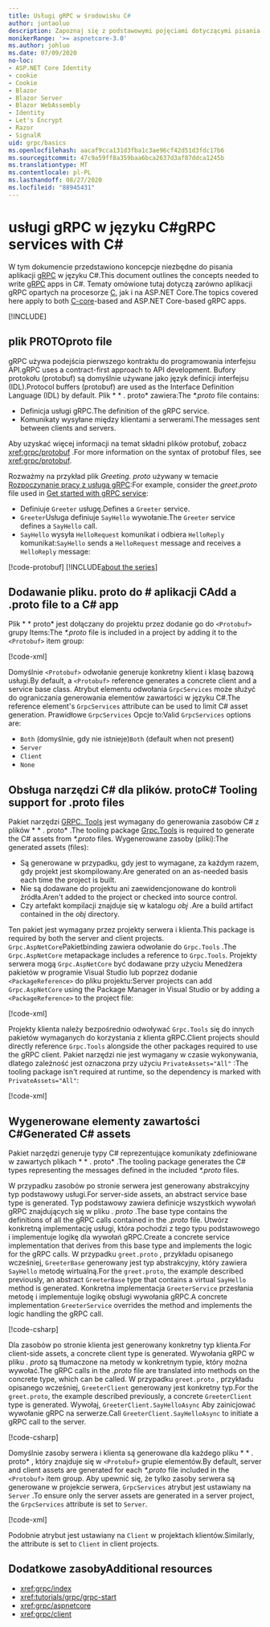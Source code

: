 ```yaml
---
title: Usługi gRPC w środowisku C#
author: juntaoluo
description: Zapoznaj się z podstawowymi pojęciami dotyczącymi pisania usług gRPC Services przy użyciu języka C#.
monikerRange: '>= aspnetcore-3.0'
ms.author: johluo
ms.date: 07/09/2020
no-loc:
- ASP.NET Core Identity
- cookie
- Cookie
- Blazor
- Blazor Server
- Blazor WebAssembly
- Identity
- Let's Encrypt
- Razor
- SignalR
uid: grpc/basics
ms.openlocfilehash: aacaf9cca131d3fba1c3ae96cf42d51d3fdc17b6
ms.sourcegitcommit: 47c9a59ff8a359baa6bca2637d3af87ddca1245b
ms.translationtype: MT
ms.contentlocale: pl-PL
ms.lasthandoff: 08/27/2020
ms.locfileid: "88945431"
---
```

# <a name="grpc-services-with-c"></a><span data-ttu-id="4e227-103">usługi gRPC w języku C\#</span><span class="sxs-lookup"><span data-stu-id="4e227-103">gRPC services with C\#</span></span>

<span data-ttu-id="4e227-104">W tym dokumencie przedstawiono koncepcje niezbędne do pisania aplikacji [gRPC](https://grpc.io/docs/guides/) w języku C#.</span><span class="sxs-lookup"><span data-stu-id="4e227-104">This document outlines the concepts needed to write [gRPC](https://grpc.io/docs/guides/) apps in C#.</span></span> <span data-ttu-id="4e227-105">Tematy omówione tutaj dotyczą zarówno aplikacji gRPC opartych na procesorze [C](https://grpc.io/blog/grpc-stacks), jak i na ASP.NET Core.</span><span class="sxs-lookup"><span data-stu-id="4e227-105">The topics covered here apply to both [C-core](https://grpc.io/blog/grpc-stacks)-based and ASP.NET Core-based gRPC apps.</span></span>

[!INCLUDE[](~/includes/gRPCazure.md)]

## <a name="proto-file"></a><span data-ttu-id="4e227-106">plik PROTO</span><span class="sxs-lookup"><span data-stu-id="4e227-106">proto file</span></span>

<span data-ttu-id="4e227-107">gRPC używa podejścia pierwszego kontraktu do programowania interfejsu API.</span><span class="sxs-lookup"><span data-stu-id="4e227-107">gRPC uses a contract-first approach to API development.</span></span> <span data-ttu-id="4e227-108">Bufory protokołu (protobuf) są domyślnie używane jako język definicji interfejsu (IDL).</span><span class="sxs-lookup"><span data-stu-id="4e227-108">Protocol buffers (protobuf) are used as the Interface Definition Language (IDL) by default.</span></span> <span data-ttu-id="4e227-109">Plik \* \* . proto\* zawiera:</span><span class="sxs-lookup"><span data-stu-id="4e227-109">The *\*.proto* file contains:</span></span>

* <span data-ttu-id="4e227-110">Definicja usługi gRPC.</span><span class="sxs-lookup"><span data-stu-id="4e227-110">The definition of the gRPC service.</span></span>
* <span data-ttu-id="4e227-111">Komunikaty wysyłane między klientami a serwerami.</span><span class="sxs-lookup"><span data-stu-id="4e227-111">The messages sent between clients and servers.</span></span>

<span data-ttu-id="4e227-112">Aby uzyskać więcej informacji na temat składni plików protobuf, zobacz <xref:grpc/protobuf> .</span><span class="sxs-lookup"><span data-stu-id="4e227-112">For more information on the syntax of protobuf files, see <xref:grpc/protobuf>.</span></span>

<span data-ttu-id="4e227-113">Rozważmy na przykład plik *Greeting. proto* używany w temacie [Rozpoczynanie pracy z usługą gRPC](xref:tutorials/grpc/grpc-start):</span><span class="sxs-lookup"><span data-stu-id="4e227-113">For example, consider the *greet.proto* file used in [Get started with gRPC service](xref:tutorials/grpc/grpc-start):</span></span>

* <span data-ttu-id="4e227-114">Definiuje `Greeter` usługę.</span><span class="sxs-lookup"><span data-stu-id="4e227-114">Defines a `Greeter` service.</span></span>
* <span data-ttu-id="4e227-115">`Greeter`Usługa definiuje `SayHello` wywołanie.</span><span class="sxs-lookup"><span data-stu-id="4e227-115">The `Greeter` service defines a `SayHello` call.</span></span>
* <span data-ttu-id="4e227-116">`SayHello` wysyła `HelloRequest` komunikat i odbiera `HelloReply` komunikat:</span><span class="sxs-lookup"><span data-stu-id="4e227-116">`SayHello` sends a `HelloRequest` message and receives a `HelloReply` message:</span></span>

[!code-protobuf[](~/tutorials/grpc/grpc-start/sample/GrpcGreeter/Protos/greet.proto)]
[!INCLUDE[about the series](~/includes/code-comments-loc.md)]

## <a name="add-a-proto-file-to-a-c-app"></a><span data-ttu-id="4e227-117">Dodawanie pliku. proto do \# aplikacji C</span><span class="sxs-lookup"><span data-stu-id="4e227-117">Add a .proto file to a C\# app</span></span>

<span data-ttu-id="4e227-118">Plik \* \* proto\* jest dołączany do projektu przez dodanie go do `<Protobuf>` grupy Items:</span><span class="sxs-lookup"><span data-stu-id="4e227-118">The *\*.proto* file is included in a project by adding it to the `<Protobuf>` item group:</span></span>

[!code-xml[](~/tutorials/grpc/grpc-start/sample/GrpcGreeter/GrpcGreeter.csproj?highlight=2&range=7-9)]

<span data-ttu-id="4e227-119">Domyślnie `<Protobuf>` odwołanie generuje konkretny klient i klasę bazową usługi.</span><span class="sxs-lookup"><span data-stu-id="4e227-119">By default, a `<Protobuf>` reference generates a concrete client and a service base class.</span></span> <span data-ttu-id="4e227-120">Atrybut elementu odwołania `GrpcServices` może służyć do ograniczania generowania elementów zawartości w języku C#.</span><span class="sxs-lookup"><span data-stu-id="4e227-120">The reference element's `GrpcServices` attribute can be used to limit C# asset generation.</span></span> <span data-ttu-id="4e227-121">Prawidłowe `GrpcServices` Opcje to:</span><span class="sxs-lookup"><span data-stu-id="4e227-121">Valid `GrpcServices` options are:</span></span>

* <span data-ttu-id="4e227-122">`Both` (domyślnie, gdy nie istnieje)</span><span class="sxs-lookup"><span data-stu-id="4e227-122">`Both` (default when not present)</span></span>
* `Server`
* `Client`
* `None`

## <a name="c-tooling-support-for-proto-files"></a><span data-ttu-id="4e227-123">Obsługa narzędzi C# dla plików. proto</span><span class="sxs-lookup"><span data-stu-id="4e227-123">C# Tooling support for .proto files</span></span>

<span data-ttu-id="4e227-124">Pakiet narzędzi [GRPC. Tools](https://www.nuget.org/packages/Grpc.Tools/) jest wymagany do generowania zasobów C# z plików \* \* . proto\* .</span><span class="sxs-lookup"><span data-stu-id="4e227-124">The tooling package [Grpc.Tools](https://www.nuget.org/packages/Grpc.Tools/) is required to generate the C# assets from *\*.proto* files.</span></span> <span data-ttu-id="4e227-125">Wygenerowane zasoby (pliki):</span><span class="sxs-lookup"><span data-stu-id="4e227-125">The generated assets (files):</span></span>

* <span data-ttu-id="4e227-126">Są generowane w przypadku, gdy jest to wymagane, za każdym razem, gdy projekt jest skompilowany.</span><span class="sxs-lookup"><span data-stu-id="4e227-126">Are generated on an as-needed basis each time the project is built.</span></span>
* <span data-ttu-id="4e227-127">Nie są dodawane do projektu ani zaewidencjonowane do kontroli źródła.</span><span class="sxs-lookup"><span data-stu-id="4e227-127">Aren't added to the project or checked into source control.</span></span>
* <span data-ttu-id="4e227-128">Czy artefakt kompilacji znajduje się w katalogu *obj* .</span><span class="sxs-lookup"><span data-stu-id="4e227-128">Are a build artifact contained in the *obj* directory.</span></span>

<span data-ttu-id="4e227-129">Ten pakiet jest wymagany przez projekty serwera i klienta.</span><span class="sxs-lookup"><span data-stu-id="4e227-129">This package is required by both the server and client projects.</span></span> <span data-ttu-id="4e227-130">`Grpc.AspNetCore`Pakietbinding zawiera odwołanie do `Grpc.Tools` .</span><span class="sxs-lookup"><span data-stu-id="4e227-130">The `Grpc.AspNetCore` metapackage includes a reference to `Grpc.Tools`.</span></span> <span data-ttu-id="4e227-131">Projekty serwera mogą `Grpc.AspNetCore` być dodawane przy użyciu Menedżera pakietów w programie Visual Studio lub poprzez dodanie `<PackageReference>` do pliku projektu:</span><span class="sxs-lookup"><span data-stu-id="4e227-131">Server projects can add `Grpc.AspNetCore` using the Package Manager in Visual Studio or by adding a `<PackageReference>` to the project file:</span></span>

[!code-xml[](~/tutorials/grpc/grpc-start/sample/GrpcGreeter/GrpcGreeter.csproj?highlight=1&range=12)]

<span data-ttu-id="4e227-132">Projekty klienta należy bezpośrednio odwoływać `Grpc.Tools` się do innych pakietów wymaganych do korzystania z klienta gRPC.</span><span class="sxs-lookup"><span data-stu-id="4e227-132">Client projects should directly reference `Grpc.Tools` alongside the other packages required to use the gRPC client.</span></span> <span data-ttu-id="4e227-133">Pakiet narzędzi nie jest wymagany w czasie wykonywania, dlatego zależność jest oznaczona przy użyciu `PrivateAssets="All"` :</span><span class="sxs-lookup"><span data-stu-id="4e227-133">The tooling package isn't required at runtime, so the dependency is marked with `PrivateAssets="All"`:</span></span>

[!code-xml[](~/tutorials/grpc/grpc-start/sample/GrpcGreeterClient/GrpcGreeterClient.csproj?highlight=3&range=9-11)]

## <a name="generated-c-assets"></a><span data-ttu-id="4e227-134">Wygenerowane elementy zawartości C#</span><span class="sxs-lookup"><span data-stu-id="4e227-134">Generated C# assets</span></span>

<span data-ttu-id="4e227-135">Pakiet narzędzi generuje typy C# reprezentujące komunikaty zdefiniowane w zawartych plikach \* \* . proto\* .</span><span class="sxs-lookup"><span data-stu-id="4e227-135">The tooling package generates the C# types representing the messages defined in the included *\*.proto* files.</span></span>

<span data-ttu-id="4e227-136">W przypadku zasobów po stronie serwera jest generowany abstrakcyjny typ podstawowy usługi.</span><span class="sxs-lookup"><span data-stu-id="4e227-136">For server-side assets, an abstract service base type is generated.</span></span> <span data-ttu-id="4e227-137">Typ podstawowy zawiera definicje wszystkich wywołań gRPC znajdujących się w pliku *. proto* .</span><span class="sxs-lookup"><span data-stu-id="4e227-137">The base type contains the definitions of all the gRPC calls contained in the *.proto* file.</span></span> <span data-ttu-id="4e227-138">Utwórz konkretną implementację usługi, która pochodzi z tego typu podstawowego i implementuje logikę dla wywołań gRPC.</span><span class="sxs-lookup"><span data-stu-id="4e227-138">Create a concrete service implementation that derives from this base type and implements the logic for the gRPC calls.</span></span> <span data-ttu-id="4e227-139">W przypadku `greet.proto` , przykładu opisanego wcześniej, `GreeterBase` generowany jest typ abstrakcyjny, który zawiera `SayHello` metodę wirtualną.</span><span class="sxs-lookup"><span data-stu-id="4e227-139">For the `greet.proto`, the example described previously, an abstract `GreeterBase` type that contains a virtual `SayHello` method is generated.</span></span> <span data-ttu-id="4e227-140">Konkretna implementacja `GreeterService` przesłania metodę i implementuje logikę obsługi wywołania gRPC.</span><span class="sxs-lookup"><span data-stu-id="4e227-140">A concrete implementation `GreeterService` overrides the method and implements the logic handling the gRPC call.</span></span>

[!code-csharp[](~/tutorials/grpc/grpc-start/sample/GrpcGreeter/Services/GreeterService.cs?name=snippet)]

<span data-ttu-id="4e227-141">Dla zasobów po stronie klienta jest generowany konkretny typ klienta.</span><span class="sxs-lookup"><span data-stu-id="4e227-141">For client-side assets, a concrete client type is generated.</span></span> <span data-ttu-id="4e227-142">Wywołania gRPC w pliku *. proto* są tłumaczone na metody w konkretnym typie, który można wywołać.</span><span class="sxs-lookup"><span data-stu-id="4e227-142">The gRPC calls in the *.proto* file are translated into methods on the concrete type, which can be called.</span></span> <span data-ttu-id="4e227-143">W przypadku `greet.proto` , przykładu opisanego wcześniej, `GreeterClient` generowany jest konkretny typ.</span><span class="sxs-lookup"><span data-stu-id="4e227-143">For the `greet.proto`, the example described previously, a concrete `GreeterClient` type is generated.</span></span> <span data-ttu-id="4e227-144">Wywołaj, `GreeterClient.SayHelloAsync` Aby zainicjować wywołanie gRPC na serwerze.</span><span class="sxs-lookup"><span data-stu-id="4e227-144">Call `GreeterClient.SayHelloAsync` to initiate a gRPC call to the server.</span></span>

[!code-csharp[](~/tutorials/grpc/grpc-start/sample/GrpcGreeterClient/Program.cs?name=snippet)]

<span data-ttu-id="4e227-145">Domyślnie zasoby serwera i klienta są generowane dla każdego pliku \* \* . proto\* , który znajduje się w `<Protobuf>` grupie elementów.</span><span class="sxs-lookup"><span data-stu-id="4e227-145">By default, server and client assets are generated for each *\*.proto* file included in the `<Protobuf>` item group.</span></span> <span data-ttu-id="4e227-146">Aby upewnić się, że tylko zasoby serwera są generowane w projekcie serwera, `GrpcServices` atrybut jest ustawiany na `Server` .</span><span class="sxs-lookup"><span data-stu-id="4e227-146">To ensure only the server assets are generated in a server project, the `GrpcServices` attribute is set to `Server`.</span></span>

[!code-xml[](~/tutorials/grpc/grpc-start/sample/GrpcGreeter/GrpcGreeter.csproj?highlight=2&range=7-9)]

<span data-ttu-id="4e227-147">Podobnie atrybut jest ustawiany na `Client` w projektach klientów.</span><span class="sxs-lookup"><span data-stu-id="4e227-147">Similarly, the attribute is set to `Client` in client projects.</span></span>

## <a name="additional-resources"></a><span data-ttu-id="4e227-148">Dodatkowe zasoby</span><span class="sxs-lookup"><span data-stu-id="4e227-148">Additional resources</span></span>

* <xref:grpc/index>
* <xref:tutorials/grpc/grpc-start>
* <xref:grpc/aspnetcore>
* <xref:grpc/client>
